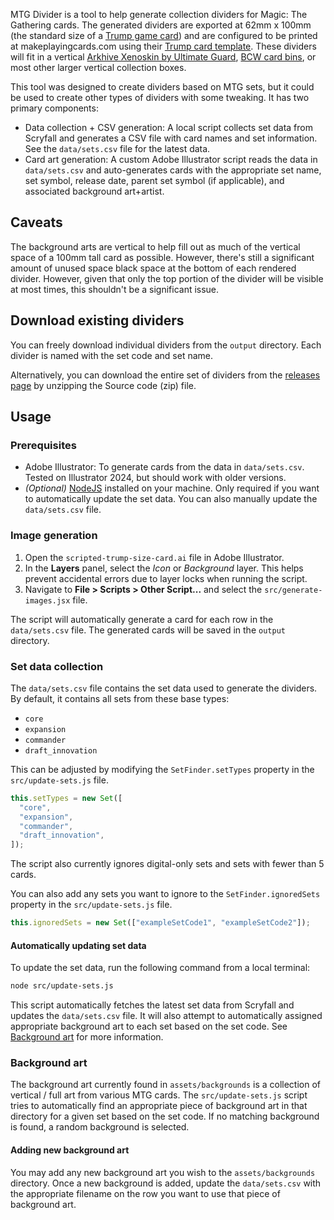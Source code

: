 MTG Divider is a tool to help generate collection dividers for Magic: The Gathering cards. The generated dividers are exported at 62mm x 100mm (the standard size of a [Trump game card](https://en.wikipedia.org/wiki/Trump_(card_games))) and are configured to be printed at makeplayingcards.com using their [Trump card template](https://www.makeplayingcards.com/design/custom-trump-cards.html).  These dividers will fit in a vertical [Arkhive Xenoskin by Ultimate Guard](https://ultimateguard.com/en/Boxes/Arkhive-Xenoskin/UGD011256/), [BCW card bins](https://www.bcwsupplies.com/trading-card/trading-card-boxes), or most other larger vertical collection boxes.

This tool was designed to create dividers based on MTG sets, but it could be used to create other types of dividers with some tweaking.  It has two primary components:

- Data collection + CSV generation: A local script collects set data from Scryfall and generates a CSV file with card names and set information.  See the `data/sets.csv` file for the latest data.
- Card art generation: A custom Adobe Illustrator script reads the data in `data/sets.csv` and auto-generates cards with the appropriate set name, set symbol, release date, parent set symbol (if applicable), and associated background art+artist.

## Caveats

The background arts are vertical to help fill out as much of the vertical space of a 100mm tall card as possible.  However, there's still a significant amount of unused space black space at the bottom of each rendered divider.  However, given that only the top portion of the divider will be visible at most times, this shouldn't be a significant issue.

## Download existing dividers

You can freely download individual dividers from the `output` directory.  Each divider is named with the set code and set name.

Alternatively, you can download the entire set of dividers from the [releases page](https://github.com/GabeStah/mtg-divider/releases/tag/v1.0.0) by unzipping the Source code (zip) file.

## Usage

### Prerequisites

- Adobe Illustrator: To generate cards from the data in `data/sets.csv`. Tested on Illustrator 2024, but should work with older versions.
- *(Optional)* [NodeJS](https://nodejs.org/en) installed on your machine.  Only required if you want to automatically update the set data.  You can also manually update the `data/sets.csv` file.

### Image generation

1. Open the `scripted-trump-size-card.ai` file in Adobe Illustrator.
2. In the **Layers** panel, select the *Icon* or *Background* layer.  This helps prevent accidental errors due to layer locks when running the script.
3. Navigate to **File > Scripts > Other Script...** and select the `src/generate-images.jsx` file.

The script will automatically generate a card for each row in the `data/sets.csv` file.  The generated cards will be saved in the `output` directory.

### Set data collection

The `data/sets.csv` file contains the set data used to generate the dividers.  By default, it contains all sets from these base types:

- `core`
- `expansion`
- `commander`
- `draft_innovation`

This can be adjusted by modifying the `SetFinder.setTypes` property in the `src/update-sets.js` file.

```javascript
this.setTypes = new Set([
  "core",
  "expansion",
  "commander",
  "draft_innovation",
]);
```

The script also currently ignores digital-only sets and sets with fewer than 5 cards.

You can also add any sets you want to ignore to the `SetFinder.ignoredSets` property in the `src/update-sets.js` file.

```javascript
this.ignoredSets = new Set(["exampleSetCode1", "exampleSetCode2"]);
```

#### Automatically updating set data

To update the set data, run the following command from a local terminal:

```bash
node src/update-sets.js
```

This script automatically fetches the latest set data from Scryfall and updates the `data/sets.csv` file.  It will also attempt to automatically assigned appropriate background art to each set based on the set code.  See [Background art](#background-art) for more information.

### Background art

The background art currently found in `assets/backgrounds` is a collection of vertical / full art from various MTG cards.  The `src/update-sets.js` script tries to automatically find an appropriate piece of background art in that directory for a given set based on the set code.  If no matching background is found, a random background is selected.

#### Adding new background art

You may add any new background art you wish to the `assets/backgrounds` directory.  Once a new background is added, update the `data/sets.csv` with the appropriate filename on the row you want to use that piece of background art.